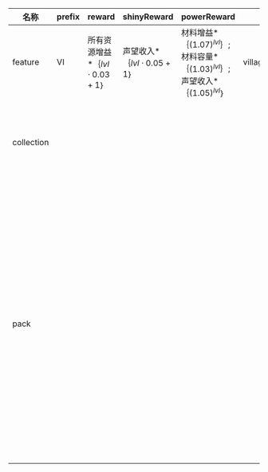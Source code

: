 | 名称  | prefix | reward | shinyReward | powerReward | 解锁  | 邻里  | 城市里的植物 | 工业革命 | 维护安全 | 结识新朋友 | 黑暗教派 | 科技进步 |
| --- | ------ | ------ | ----------- | ----------- | --- | --- | ------ | ---- | ---- | ----- | ---- | ---- |
| feature | VI | 所有资源增益*｛$lvl  \cdot  0.03 + 1$｝ | 声望收入*｛$lvl  \cdot  0.05 + 1$｝ | 材料增益*｛${(1.07)}^{lvl}$｝; 材料容量*｛${(1.03)}^{lvl}$｝; 声望收入*｛${(1.05)}^{lvl}$｝ | villageFeature |  |  |  |  |  |  |  |
| collection |  |  |  |  |  | {"reward":[{"name":"工人","类型":"+","value":8}]} | {"reward":[{"name":"植物纤维增益","类型":"*","value":1.5}]} | {"reward":[{"name":"木头增益","类型":"*","value":1.5}]} | {"reward":[{"name":"村庄卡片容量","类型":"+","value":1},{"name":"部落卡片容量","类型":"+","value":1}]} |  |  |  |
| pack |  |  |  |  |  |  |  |  |  | {"解锁":"层 3 建筑","amount":3,"消耗":18,"content":{"巨大的巨石":1.11,"滴水石洞":0.9,"两条路":1.04,"洞穴花卉":1.11,"户外露营":2.4,"操场":0.63,"安静的区域":2.8,"带花园的房子":2.55,"建造一个家":1.85,"野营之旅":1.6,"狗屋":0.7,"屋顶花园":0.1,"世纪树":1.11,"树木盗窃":0.35,"社区花园":0.1,"重新造林":1.44,"病情分析":0.97,"成型棒材":1.03,"老图书馆":0.7}} | {"解锁":"层 4 建筑","amount":5,"消耗":65,"content":{"隐藏的宝石":0.84,"愤怒的邻居":1.75,"屋顶花园":0.22,"树木盗窃":0.82,"社区花园":0.22,"重新造林":1.33,"砍伐森林":0.84,"原木卡车":1.25,"研究实验室":1.4,"病情分析":1.07,"成型棒材":1.23,"制钉厂":2.55,"老图书馆":0.7,"发条":2.3,"烹饪机器人":0.38,"远程车库":1.6,"发电机":1.15}} | {"解锁":"层 5 建筑","amount":4,"消耗":115,"content":{"客厅":0.5,"实验":1.1,"远程车库":2.6,"发电机":1.65,"太阳能板":0.38,"自动驾驶汽车":0.7,"消防员":1.32,"警察局":1.05,"照亮道路":0.82,"拯救一只狗":1.02,"救护车":1.4,"救生员":0.9}} |
